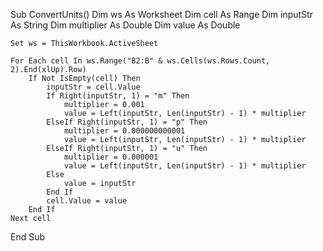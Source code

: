 Sub ConvertUnits()
    Dim ws As Worksheet
    Dim cell As Range
    Dim inputStr As String
    Dim multiplier As Double
    Dim value As Double
    
    Set ws = ThisWorkbook.ActiveSheet
    
    For Each cell In ws.Range("B2:B" & ws.Cells(ws.Rows.Count, 2).End(xlUp).Row)
        If Not IsEmpty(cell) Then
            inputStr = cell.Value
            If Right(inputStr, 1) = "m" Then
                multiplier = 0.001
                value = Left(inputStr, Len(inputStr) - 1) * multiplier
            ElseIf Right(inputStr, 1) = "p" Then
                multiplier = 0.000000000001
                value = Left(inputStr, Len(inputStr) - 1) * multiplier
            ElseIf Right(inputStr, 1) = "u" Then
                multiplier = 0.000001
                value = Left(inputStr, Len(inputStr) - 1) * multiplier
            Else
                value = inputStr
            End If
            cell.Value = value
        End If
    Next cell
End Sub

